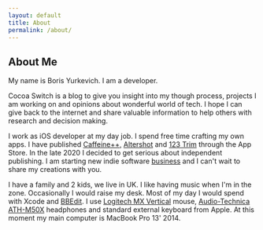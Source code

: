 ```yaml
---
layout: default
title: About
permalink: /about/
---
```


## About Me

<div id="shot"></div>

My name is Boris Yurkevich. I am a developer.

Cocoa Switch is a blog to give you insight into my though process, projects I am working on and opinions about wonderful world of tech. I hope I can give back to the internet and share valuable information to help others with research and decision making.

I work as iOS developer at my day job. I spend free time crafting my own apps. I have published [Caffeine++,](https://cocoaswitch.com/caffeine++) [Altershot](https://cocoaswitch.com/altershot) and [123 Trim](https://cocoaswitch.com/123Trim) through the App Store.  In the late 2020 I decided to get serious about independent publishing. I am starting new indie software [business](https://cocoaproduction.com) and I can't wait to share my  creations with you.

I have a family and 2 kids, we live in UK. I like having music when I'm in the zone. Occasionally I would raise my desk. Most of my day I would spend with Xcode and [BBEdit](https://www.barebones.com/products/bbedit/index.html). I use <a target="_blank" href="https://www.amazon.co.uk/gp/product/B07FNHV4MW/ref=as_li_tl?ie=UTF8&camp=1634&creative=6738&creativeASIN=B07FNHV4MW&linkCode=as2&tag=blogaffilia02-21&linkId=6fa86e2fa0f9b61647362a7e50c8f0c8">Logitech MX Vertical</a> mouse, <a target="_blank" href="https://www.amazon.co.uk/gp/product/B00HVLUR86/ref=as_li_tl?ie=UTF8&camp=1634&creative=6738&creativeASIN=B00HVLUR86&linkCode=as2&tag=blogaffilia02-21&linkId=c67d089ef46b5aa9ed4ea6357a0b4240">Audio-Technica ATH-M50X</a> headphones and standard external keyboard from Apple. At this moment my main computer is MacBook Pro 13' 2014.
